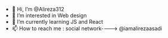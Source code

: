 - 👋 Hi, I’m @Alireza312
- 👀 I’m interested in Web design 
- 🌱 I’m currently learning JS and React
- 📫 How to reach me : social network----> @iamalirezaasadi

<!---
Alireza312/Alireza312 is a ✨ special ✨ repository because its `README.md` (this file) appears on your GitHub profile.
You can click the Preview link to take a look at your changes.
--->
